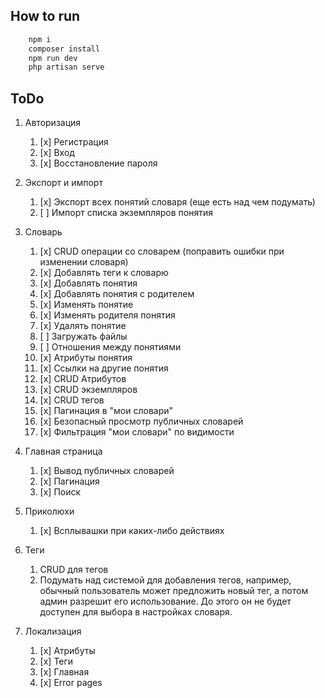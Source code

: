 
## How to run 

``` bash 
    npm i
    composer install
    npm run dev
    php artisan serve
```

## ToDo
1. Авторизация
   1. [x] Регистрация
   2. [x] Вход
   3. [x] Восстановление пароля
2. Экспорт и импорт
   1. [x] Экспорт всех понятий словаря (еще есть над чем подумать)
   2. [ ] Импорт списка экземпляров понятия
3. Словарь
   1. [x] CRUD операции со словарем (поправить ошибки при изменении словаря)
   2. [x] Добавлять теги к словарю
   3. [x] Добавлять понятия
   4. [x] Добавлять понятия с родителем
   5. [x] Изменять понятие
   6. [x] Изменять родителя понятия
   7. [x] Удалять понятие
   8. [ ] Загружать файлы 
   9. [ ] Отношения между понятиями
   10. [x] Атрибуты понятия
   11. [x] Ссылки на другие понятия
   12. [x] CRUD Атрибутов
   13. [x] CRUD экземпляров
   14. [x] CRUD тегов
   15. [x] Пагинация в "мои словари"
   16. [x] Безопасный просмотр публичных словарей
   17. [x] Фильтрация "мои словари" по видимости
4. Главная страница
   1. [x] Вывод публичных словарей
   2. [x] Пагинация
   3. [x] Поиск 
5. Приколюхи
   1. [x] Всплывашки при каких-либо действиях

6. Теги
   1. CRUD для тегов
   2. Подумать над системой для добавления тегов, например, обычный пользователь может предложить новый тег, а потом админ разрешит его использование. До этого он не будет доступен для выбора в настройках словаря.

7. Локализация
   1. [x] Атрибуты
   2. [x] Теги 
   3. [x] Главная 
   4. [x] Error pages 
    